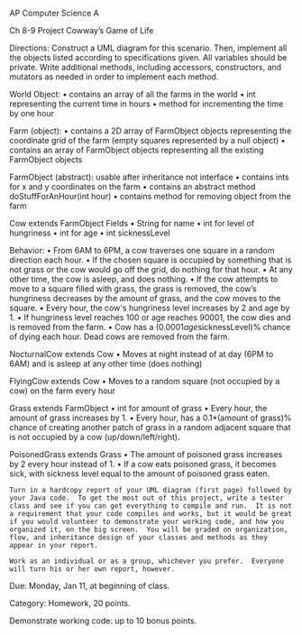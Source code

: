 
AP Computer Science A

Ch 8-9 Project
Cowway’s Game of Life

Directions: Construct a UML diagram for this scenario. Then, implement all the objects listed according to specifications given. All variables should be private. Write additional methods, including accessors, constructors, and mutators as needed in order to implement each method. 

World Object:
•	contains an array of all the farms in the world
•	int representing the current time in hours
•	method for incrementing the time by one hour


Farm (object):
•	contains a 2D array of FarmObject objects representing the coordinate grid of the farm (empty squares represented by a null object)
•	contains an array of FarmObject objects representing all the existing FarmObject objects


FarmObject (abstract): usable after inheritance not interface
•	contains ints for x and y coordinates on the farm
•	contains an abstract method doStuffForAnHour(int hour)
•	contains method for removing object from the farm
	
Cow extends FarmObject
Fields
•	String for name
•	int for level of hungriness
•	int for age
•	int sicknessLevel

Behavior:
•	From 6AM to 6PM, a cow traverses one square in a random direction each hour. 
•	If the chosen square is occupied by something that is not grass or the cow would go off the grid, do nothing for that hour.
•	At any other time, the cow is asleep, and does nothing.
•	If the cow attempts to move to a square filled with grass, the grass is removed, the cow’s hungriness decreases by the amount of grass, and the cow moves to the square.
•	Every hour, the cow's hungriness level increases by 2 and age by 1.	
•	If hungriness level reaches 100 or age reaches 90001, the cow dies and is removed from the farm.
•	Cow has a (0.0001*age*sicknessLevel)% chance of dying each hour. Dead cows are removed from the farm.


NocturnalCow extends Cow
•	Moves at night instead of at day (6PM to 6AM) and is asleep at any other time (does nothing)

FlyingCow extends Cow
•	Moves to a random square (not occupied by a cow) on the farm every hour

Grass extends FarmObject
•	int for amount of grass
•	Every hour, the amount of grass increases by 1.
•	Every hour, has a 0.1*(amount of grass)% chance of creating another patch of grass in a random adjacent square that is not occupied by a cow (up/down/left/right). 

PoisonedGrass extends Grass
•	The amount of poisoned grass increases by 2 every hour instead of 1.
•	If a cow eats poisoned grass, it becomes sick, with sickness level equal to the amount of poisoned grass eaten.


	Turn in a hardcopy report of your UML diagram (first page) followed by your Java code.  To get the most out of this project, write a tester class and see if you can get everything to compile and run.  It is not a requirement that your code compiles and works, but it would be great if you would volunteer to demonstrate your working code, and how you organized it, on the big screen.  You will be graded on organization, flow, and inheritance design of your classes and methods as they appear in your report.

	Work as an individual or as a group, whichever you prefer.  Everyone will turn his or her own report, however.

Due:  Monday, Jan 11, at beginning of class.

Category:  Homework, 20 points.

Demonstrate working code:  up to 10 bonus points.
